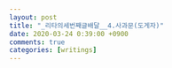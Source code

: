 ```yaml
---
layout: post
title: "_리타의세번째글배달__4.사과문(도게자)"
date: 2020-03-24 0:39:00 +0900
comments: true 
categories: [writings] 
---
```

